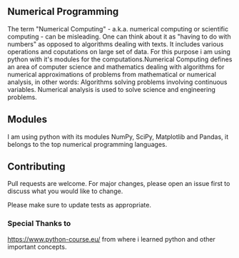 ## Numerical Programming
The term "Numerical Computing" - a.k.a. numerical computing or scientific computing - can be misleading. One can think about it as "having to do with numbers" as opposed to algorithms dealing with texts. It includes various operations and coputations on large set of data. For this purpose i am using python with it's modules for the computations.Numerical Computing defines an area of computer science and mathematics dealing with algorithms for numerical approximations of problems from mathematical or numerical analysis, in other words: Algorithms solving problems involving continuous variables. Numerical analysis is used to solve science and engineering problems.

## Modules
I am using python with its modules NumPy, SciPy, Matplotlib and Pandas, it belongs to the top numerical programming languages.


## Contributing
Pull requests are welcome. For major changes, please open an issue first to discuss what you would like to change.

Please make sure to update tests as appropriate.


### Special Thanks to
https://www.python-course.eu/ from where i learned python and other important concepts.


